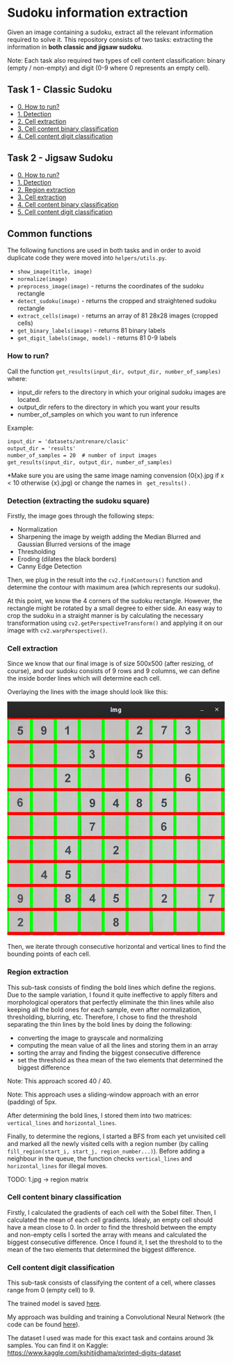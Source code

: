 # Sudoku information extraction

Given an image containing a sudoku, extract all the relevant information required to solve it.
This repository consists of two tasks: extracting the information in **both classic and jigsaw sudoku**.

Note: Each task also required two types of cell content classification: binary (empty / non-empty) and digit (0-9 where 0 represents an empty cell).

## Task 1 - Classic Sudoku
* [0. How to run?](#run)
* [1. Detection](#detection)
* [2. Cell extraction](#cell_extraction)
* [3. Cell content binary classification](#cell_content_binary_classification)
* [4. Cell content digit classification](#cell_content_digit_classification)
## Task 2 - Jigsaw Sudoku
* [0. How to run?](#run)
* [1. Detection](#detection)
* [2. Region extraction](#region_extraction)
* [3. Cell extraction](#cell_extraction)
* [4. Cell content binary classification](#cell_content_binary_classification)
* [5. Cell content digit classification](#cell_content_digit_classification)

## Common functions
The following functions are used in both tasks and in order to avoid duplicate code they were moved into ```helpers/utils.py```.
* ```show_image(title, image)```
* ```normalize(image)```
* ```preprocess_image(image)``` - returns the coordinates of the sudoku rectangle
* ```detect_sudoku(image)``` - returns the cropped and straightened sudoku rectangle
* ```extract_cells(image)``` - returns an array of 81 28x28 images (cropped cells)
* ```get_binary_labels(image)``` - returns 81 binary labels
* ```get_digit_labels(image, model)``` - returns 81 0-9 labels
<a name="run"/>

### How to run?

Call the function ``` get_results(input_dir, output_dir, number_of_samples) ``` where:

- input_dir refers to the directory in which your original sudoku images are located.
- output_dir refers to the directory in which you want your results
- number_of_samples on which you want to run inference

Example:
```
input_dir = 'datasets/antrenare/clasic'
output_dir = 'results'
number_of_samples = 20  # number of input images
get_results(input_dir, output_dir, number_of_samples)
```
*Make sure you are using the same image naming convension (0{x}.jpg if x < 10 otherwise {x}.jpg) or change the names in ``` get_results()``` .


<a name="detection"/>

### Detection (extracting the sudoku square)

Firstly, the image goes through the following steps:
- Normalization
- Sharpening the image by weigth adding the Median Blurred and Gaussian Blurred versions of the image
- Thresholding
- Eroding (dilates the black borders)
- Canny Edge Detection
  
Then, we plug in the result into the ```cv2.findContours()``` function and determine the contour with maximum area (which represents our sudoku).
  
At this point, we know the 4 corners of the sudoku rectangle. However, the rectangle might be rotated by a small degree to either side. An easy way to crop the sudoku in a straight manner is by calculating the necessary transformation using ```cv2.getPerspectiveTransform()``` and applying it on our image with ```cv2.warpPerspective()```.


<a name="cell_extraction"/>

### Cell extraction

Since we know that our final image is of size 500x500 (after resizing, of course),
and our sudoku consists of 9 rows and 9 columns, we can define the inside border lines
which will determine each cell.

Overlaying the lines with the image should look like this:

![](https://github.com/cosminbvb/Sudoku-Information-Extraction/blob/main/screenshots/overlay.png)

Then, we iterate through consecutive horizontal and vertical lines to find the bounding points of each cell.

<a name="region_extraction"/>

### Region extraction

This sub-task consists of finding the bold lines which define the regions. Due to the sample variation, I found it quite ineffective to apply filters and morphological operators that perfectly eliminate the thin lines while also keeping all the bold ones for each sample, even after normalization, thresholding, blurring, etc. Therefore, I chose to find the threshold separating the thin lines by the bold lines by doing the following:
* converting the image to grayscale and normalizing
* computing the mean value of all the lines and storing them in an array
* sorting the array and finding the biggest consecutive difference
* set the threshold as thea mean of the two elements that determined the biggest difference

Note: This approach scored 40 / 40.

Note: This approach uses a sliding-window approach with an error (padding) of 5px.

After determining the bold lines, I stored them into two matrices:
```vertical_lines``` and ```horizontal_lines```.

Finally, to determine the regions, I started a BFS from each yet unvisited cell and marked all the newly visited cells with a region number (by calling ```fill_region(start_i, start_j, region_number...)```). Before adding a neighbour in the queue, the function checks ```vertical_lines``` and ```horizontal_lines``` for illegal moves.

TODO: 1.jpg -> region matrix


<a name="cell_content_binary_classification"/>

### Cell content binary classification

Firstly, I calculated the gradients of each cell with the Sobel filter. Then, I calculated the mean of each cell gradients. Idealy, an empty cell should have a mean close to 0. In order to find the threshold between the empty and non-empty cells I sorted the array with means and calculated the biggest consecutive difference. Once I found it, I set the threshold to to the mean of the two elements that determined the biggest difference.


<a name="cell_content_digit_classification"/>

### Cell content digit classification

This sub-task consists of classifying the content of a cell, where classes range from 0 (empty cell) to 9.

The trained model is saved [here](https://github.com/cosminbvb/Sudoku-Information-Extraction/blob/main/saved_model/model.h5).

My approach was building and training a Convolutional Neural Network (the code can be found [here](https://github.com/cosminbvb/Sudoku-Information-Extraction/blob/main/cell_digit_classification.ipynb)).
 
The dataset I used was made for this exact task and contains around 3k samples. 
You can find it on Kaggle: https://www.kaggle.com/kshitijdhama/printed-digits-dataset
